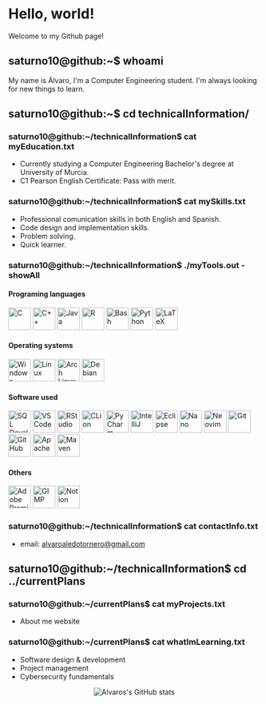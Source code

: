 # Hello, world!
Welcome to my Github page!

## saturno10@github:~$ whoami
My name is Álvaro, I'm a Computer Engineering student. I'm always looking for new things to learn.

## saturno10@github:~$ cd technicalInformation/
### saturno10@github:~/technicalInformation$ cat myEducation.txt
- Currently studying a Computer Engineering Bachelor's degree at University of Murcia.
- C1 Pearson English Certificate: Pass with merit.

### saturno10@github:~/technicalInformation$ cat mySkills.txt
- Professional comunication skills in both English and Spanish.
- Code design and implementation skills.
- Problem solving.
- Quick learner.

### saturno10@github:~/technicalInformation$ ./myTools.out -showAll

#### Programing languages
<p aling="left">
   <img src="https://cdn.jsdelivr.net/gh/devicons/devicon@latest/icons/c/c-original.svg" width="45" height="45" alt="C" />
   <img src="https://cdn.jsdelivr.net/gh/devicons/devicon@latest/icons/cplusplus/cplusplus-original.svg" width="45" height="45" alt="C++" />
   <img src="https://cdn.jsdelivr.net/gh/devicons/devicon@latest/icons/java/java-original.svg" width="45" height="45" alt="Java" />
   <img src="https://cdn.jsdelivr.net/gh/devicons/devicon@latest/icons/r/r-original.svg" width="45" height="45" alt="R" />
   <img src="https://cdn.jsdelivr.net/gh/devicons/devicon/icons/bash/bash-original.svg" width="45" height="45" alt="Bash" />
   <img src="https://cdn.jsdelivr.net/gh/devicons/devicon@latest/icons/python/python-original.svg" width="45" height="45" alt="Python" />
   <img src="https://cdn.jsdelivr.net/gh/devicons/devicon@latest/icons/latex/latex-original.svg" width="45" height="45" alt="LaTeX" />
</p>

#### Operating systems
<p aling="left">
   <img src="https://cdn.jsdelivr.net/gh/devicons/devicon@latest/icons/windows11/windows11-original.svg" width="45" height="45" alt="Windows" />
   <img src="https://cdn.jsdelivr.net/gh/devicons/devicon@latest/icons/linux/linux-original.svg" width="45" height="45" alt="Linux" />
   <img src="https://cdn.jsdelivr.net/gh/devicons/devicon@latest/icons/archlinux/archlinux-original.svg" width="45" height="45" alt="Arch Linux" />
   <img src="https://cdn.jsdelivr.net/gh/devicons/devicon@latest/icons/debian/debian-original.svg" width="45" height="45" alt="Debian" />
</p>

#### Software used
<p align="left">
   <img src="https://cdn.jsdelivr.net/gh/devicons/devicon@latest/icons/sqldeveloper/sqldeveloper-original.svg" width="45" height="45" alt="SQL Developer" />
   <img src="https://cdn.jsdelivr.net/gh/devicons/devicon/icons/vscode/vscode-original.svg" width="45" height="45" alt="VS Code" />
   <img src="https://cdn.jsdelivr.net/gh/devicons/devicon@latest/icons/rstudio/rstudio-original.svg" width="45" height="45" alt="RStudio" />
   <img src="https://cdn.jsdelivr.net/gh/devicons/devicon@latest/icons/clion/clion-original.svg" width="45" height="45" alt="CLion"/>
   <img src="https://cdn.jsdelivr.net/gh/devicons/devicon@latest/icons/pycharm/pycharm-original.svg" width="45" height="45" alt="PyCharm"/>
   <img src="https://cdn.jsdelivr.net/gh/devicons/devicon@latest/icons/intellij/intellij-original.svg" width="45" height="45" alt="IntelliJ"/>
   <img src="https://cdn.jsdelivr.net/gh/devicons/devicon@latest/icons/eclipse/eclipse-original.svg" width="45" height="45" alt="Eclipse"/>
   <img src="https://cdn.jsdelivr.net/gh/devicons/devicon@latest/icons/nano/nano-original.svg" width="45" height="45" alt="Nano" />
   <img src="https://cdn.jsdelivr.net/gh/devicons/devicon@latest/icons/neovim/neovim-original.svg"  width="45" height="45" alt="Neovim"/>
   <img src="https://cdn.jsdelivr.net/gh/devicons/devicon@latest/icons/git/git-original.svg" width="45" height="45" alt="Git"/>
   <img src="https://cdn.jsdelivr.net/gh/devicons/devicon@latest/icons/github/github-original.svg" width="45" height="45" alt="GitHub"/>
   <img src="https://cdn.jsdelivr.net/gh/devicons/devicon@latest/icons/apache/apache-original.svg" width="45" height="45" alt="Apache" />
   <img src="https://cdn.jsdelivr.net/gh/devicons/devicon@latest/icons/maven/maven-original.svg" width="45" height="45" alt="Maven" />
</p>

#### Others
<p align="left">
   <img src="https://cdn.jsdelivr.net/gh/devicons/devicon@latest/icons/premierepro/premierepro-original.svg" width="45" height="45" alt="Adobe Premiere Pro" />
   <img src="https://cdn.jsdelivr.net/gh/devicons/devicon@latest/icons/gimp/gimp-original.svg"  width="45" height="45" alt="GIMP"/>
   <img src="https://cdn.jsdelivr.net/gh/devicons/devicon@latest/icons/notion/notion-original.svg"  width="45" height="45" alt="Notion"/>
</p>

### saturno10@github:~/technicalInformation$ cat contactInfo.txt
- email: alvaroaledotornero@gmail.com

## saturno10@github:~/technicalInformation$ cd ../currentPlans
### saturno10@github:~/currentPlans$ cat myProjects.txt
- About me website

### saturno10@github:~/currentPlans$ cat whatImLearning.txt
- Software design & development
- Project management
- Cybersecurity fundamentals

<div align="center">
   
   ![Alvaros's GitHub stats](https://github-readme-stats.vercel.app/api?username=Saturno10&show_icons=true&locale=es&theme=dark#gh-dark-mode-only)
   
</div>




<!--
**Saturno10/Saturno10** is a ✨ _special_ ✨ repository because its `README.md` (this file) appears on your GitHub profile.

Here are some ideas to get you started:

- 🔭 I’m currently working on ...
- 🌱 I’m currently learning ...
- 👯 I’m looking to collaborate on ...
- 🤔 I’m looking for help with ...
- 💬 Ask me about ...
- 📫 How to reach me: ...
- 😄 Pronouns: ...
- ⚡ Fun fact: ...
-->
